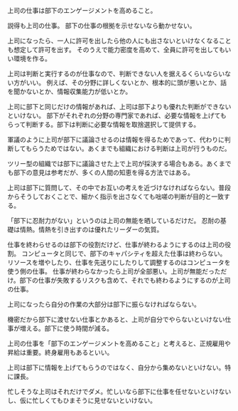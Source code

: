 上司の仕事は部下のエンゲージメントを高めること。

説得も上司の仕事。
部下の仕事の根拠を示せないなら動かせない。

上司になったら、一人に許可を出したら他の人にも出さないといけなくなることも想定して許可を出す。
そのうえで能力密度を高めて、全員に許可を出してもいい環境を作る。

上司は判断と実行するのが仕事なので、判断できない人を据えるくらいならいない方がいい。
例えば、その分野に詳しくないとか、根本的に頭が悪いとか、話を聞かないとか、情報収集能力が低いとか。

上司に部下と同じだけの情報があれば、上司は部下よりも優れた判断ができないといけない。
部下がそれぞれの分野の専門家であれば、必要な情報を上げてもらって判断する。部下は判断に必要な情報を取捨選択して提供する。

軍議のように上司が部下に議論させるのは情報を得るためであって、代わりに判断してもらうためではない。あくまでも組織における判断は上司が行うものだ。

ツリー型の組織では部下に議論させた上で上司が採決する場合もある。あくまでも部下の意見は参考だが、多くの人間の知恵を得る方法ではある。

上司は部下に質問して、その中でお互いの考えを近づけなければならない。普段からそうしておくことで、細かく指示を出さなくても咄嗟の判断が目的と一致する。

「部下に忍耐力がない」というのは上司の無能を晒しているだけだ。
忍耐の基礎は情熱。情熱を引き出すのは優れたリーダーの気質。

仕事を終わらせるのは部下の役割だけど、仕事が終わるようにするのは上司の役割。
コンピュータと同じで、部下のキャパシティを超えた仕事は終わらない。リソースを増やしたり、仕事を先送りにしたりして調整するのはコンピュータを使う側の仕事。
仕事が終わらなかったら上司が全部悪い。上司が無能だっただけ。部下の仕事が失敗するリスクも含めて、それでも終わるようにするのが上司の仕事。

上司になったら自分の作業の大部分は部下に振らなければならない。

機密だから部下に渡せない仕事とかあると、上司が自分でやらないといけない仕事が増える。部下に使う時間が減る。

上司の仕事を「部下のエンゲージメントを高めること」と考えると、正規雇用や昇給は重要。終身雇用もあるといい。

上司は部下に情報を上げてもらうのではなく、自分から集めないといけない。特に課長。

忙しそうな上司はそれだけでダメ。忙しいなら部下に仕事を任せないといけないし、仮に忙しくてもひまそうに見せないといけない。
